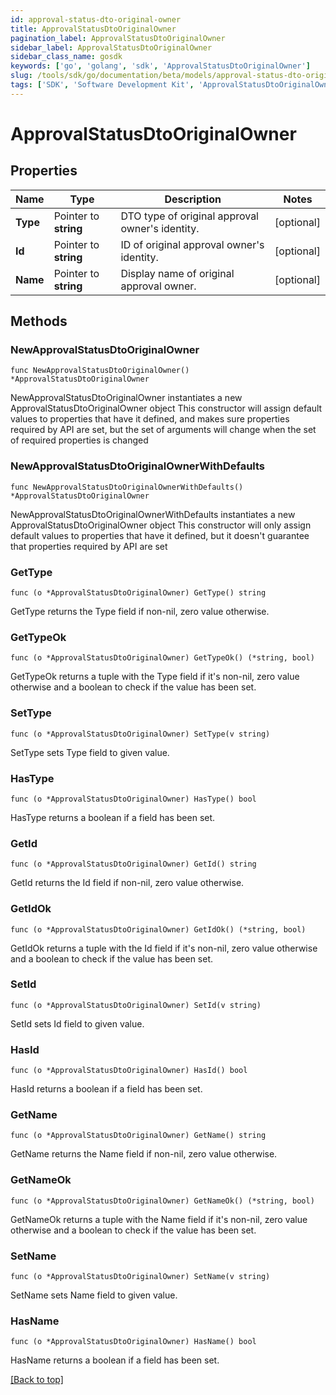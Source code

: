 ```yaml
---
id: approval-status-dto-original-owner
title: ApprovalStatusDtoOriginalOwner
pagination_label: ApprovalStatusDtoOriginalOwner
sidebar_label: ApprovalStatusDtoOriginalOwner
sidebar_class_name: gosdk
keywords: ['go', 'golang', 'sdk', 'ApprovalStatusDtoOriginalOwner'] 
slug: /tools/sdk/go/documentation/beta/models/approval-status-dto-original-owner
tags: ['SDK', 'Software Development Kit', 'ApprovalStatusDtoOriginalOwner']
---
```


# ApprovalStatusDtoOriginalOwner

## Properties

Name | Type | Description | Notes
------------ | ------------- | ------------- | -------------
**Type** | Pointer to **string** | DTO type of original approval owner&#39;s identity. | [optional] 
**Id** | Pointer to **string** | ID of original approval owner&#39;s identity. | [optional] 
**Name** | Pointer to **string** | Display name of original approval owner. | [optional] 

## Methods

### NewApprovalStatusDtoOriginalOwner

`func NewApprovalStatusDtoOriginalOwner() *ApprovalStatusDtoOriginalOwner`

NewApprovalStatusDtoOriginalOwner instantiates a new ApprovalStatusDtoOriginalOwner object
This constructor will assign default values to properties that have it defined,
and makes sure properties required by API are set, but the set of arguments
will change when the set of required properties is changed

### NewApprovalStatusDtoOriginalOwnerWithDefaults

`func NewApprovalStatusDtoOriginalOwnerWithDefaults() *ApprovalStatusDtoOriginalOwner`

NewApprovalStatusDtoOriginalOwnerWithDefaults instantiates a new ApprovalStatusDtoOriginalOwner object
This constructor will only assign default values to properties that have it defined,
but it doesn't guarantee that properties required by API are set

### GetType

`func (o *ApprovalStatusDtoOriginalOwner) GetType() string`

GetType returns the Type field if non-nil, zero value otherwise.

### GetTypeOk

`func (o *ApprovalStatusDtoOriginalOwner) GetTypeOk() (*string, bool)`

GetTypeOk returns a tuple with the Type field if it's non-nil, zero value otherwise
and a boolean to check if the value has been set.

### SetType

`func (o *ApprovalStatusDtoOriginalOwner) SetType(v string)`

SetType sets Type field to given value.

### HasType

`func (o *ApprovalStatusDtoOriginalOwner) HasType() bool`

HasType returns a boolean if a field has been set.

### GetId

`func (o *ApprovalStatusDtoOriginalOwner) GetId() string`

GetId returns the Id field if non-nil, zero value otherwise.

### GetIdOk

`func (o *ApprovalStatusDtoOriginalOwner) GetIdOk() (*string, bool)`

GetIdOk returns a tuple with the Id field if it's non-nil, zero value otherwise
and a boolean to check if the value has been set.

### SetId

`func (o *ApprovalStatusDtoOriginalOwner) SetId(v string)`

SetId sets Id field to given value.

### HasId

`func (o *ApprovalStatusDtoOriginalOwner) HasId() bool`

HasId returns a boolean if a field has been set.

### GetName

`func (o *ApprovalStatusDtoOriginalOwner) GetName() string`

GetName returns the Name field if non-nil, zero value otherwise.

### GetNameOk

`func (o *ApprovalStatusDtoOriginalOwner) GetNameOk() (*string, bool)`

GetNameOk returns a tuple with the Name field if it's non-nil, zero value otherwise
and a boolean to check if the value has been set.

### SetName

`func (o *ApprovalStatusDtoOriginalOwner) SetName(v string)`

SetName sets Name field to given value.

### HasName

`func (o *ApprovalStatusDtoOriginalOwner) HasName() bool`

HasName returns a boolean if a field has been set.


[[Back to top]](#) 


